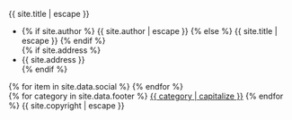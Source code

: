<footer>
   <div class = 'flex'>
      <div class=" child quad">
        <p>{{ site.title | escape }}</p>
        <ul class="contact-list">
          <li>
            {% if site.author %}
              {{ site.author | escape }}
            {% else %}
              {{ site.title | escape }}
            {% endif %}
            </li>
            {% if site.address %}
            <li>{{ site.address }}</li>
            {% endif %}
        </ul>
      </div>
      <div class="child duo">
      </div>
      <div class="child quad">
         {% for item in site.data.social %}
          <a href = '{{ item.url }}' class = ' flex {{ item.icon}} social' target = '_blank'><i class = 'fa fa-{{ item.icon }}' aria-hidden = 'true'></i></a>
        {% endfor %}
      </div>
    </div>
    <div class="foot-links flex out">
      {% for category in site.data.footer %}
        <a class="child small flex" href="{{site.baseurl}}/{{  category | slugify}}/">{{ category | capitalize }}</a>
      {% endfor %}
        <span class = 'duo'>{{ site.copyright | escape }}</span>
    </div>
</footer>
